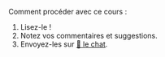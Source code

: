 <div class="lojbo simple_blockquotes"></div>
<div class="print:hidden">
</div>
<p data-md-type="paragraph">Comment procéder avec ce cours :</p>
<ol data-md-type="list" data-md-list-type="ordered" data-md-list-tight="true">
<li data-md-type="list_item" data-md-list-type="ordered">Lisez-le !</li>
<li data-md-type="list_item" data-md-list-type="ordered">Notez vos commentaires et suggestions.</li>
<li data-md-type="list_item" data-md-list-type="ordered">Envoyez-les sur <a href="https://lojban.pw/articles/live_chat/" data-md-type="link">💬 le chat</a>.</li>
</ol>
<div data-md-type="block_html"></div>